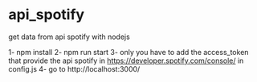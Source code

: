 # api_spotify
get data from api spotify with nodejs

1- npm install
2- npm run start
3- only you have to add the access_token that provide the api spotify in https://developer.spotify.com/console/ in config.js
4- go to http://localhost:3000/

